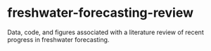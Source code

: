 # freshwater-forecasting-review

Data, code, and figures associated with a literature review of recent progress in freshwater forecasting.
